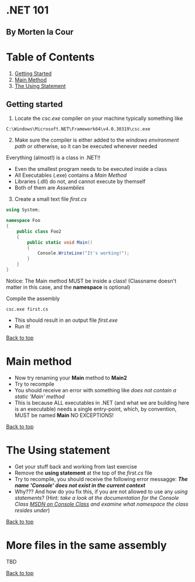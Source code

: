 # .NET 101
## By Morten la Cour

# Table of Contents
1. [Getting Started](#getting-started)
2. [Main Method](#main-method)
3. [The Using Statement](#the-using-statement)

## Getting started

1. Locate the *csc.exe* compiler on your machine
typically something like
```
C:\Windows\Microsoft.NET\Framework64\v4.0.30319\csc.exe
```

2. Make sure the compiler is either added to the _windows environment path_ or otherwise, so it can be executed whenever needed

Everything (almost!) is a class in .NET!!

- Even the smallest program needs to be executed inside a class
- All Executables (.exe) contains a _Main Method_
- Libraries (.dll) do not, and cannot execute by themself
- Both of them are _Assemblies_

3. Create a small text file _first.cs_

```cs
using System;

namespace Foo 
{
	public class Foo2
	{
		public static void Main() 
		{
			Console.WriteLine("It's working!");
		}
	}
}
```

Notice: The Main method MUST be inside a class! (Classname doesn't matter in this case, and the **namespace** is optional)

Compile the assembly
```
csc.exe first.cs
```

- This should result in an output file _first.exe_ 
- Run it!

[Back to top](#table-of-contents)

# Main method

- Now try renaming your **Main** method to **Main2**
- Try to recompile
- You should receive an error with something like _does not contain a static 'Main' method_
- This is because ALL executables in .NET (and what we are building here is an executable) needs a single entry-point, which, by convention, MUST be named **Main** NO EXCEPTIONS!

[Back to top](#table-of-contents)

# The Using statement
- Get your stuff back and working from last exercise
- Remove the **using statement** at the top of the _first.cs_ file
- Try to recompile, you should receive the following error messagge: **_The name 'Console' does not exist in the current context_**
- Why??? And how do you fix this, if you are not allowed to use any _using statements_? (Hint: _take a look at the documentation for the Console Class [MSDN on Console Class](https://msdn.microsoft.com/en-us/library/system.console(v=vs.110).aspx) and examine what namespace the class resides under_)

[Back to top](#table-of-contents)

# More files in the same assembly
TBD

[Back to top](#table-of-contents)

